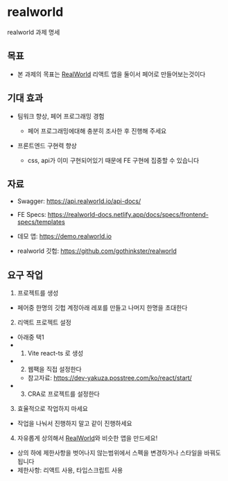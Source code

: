 # realworld

realworld 과제 명세

## 목표

- 본 과제의 목표는 [RealWorld](https://demo.realworld.io/) 리액트 앱을 둘이서 페어로 만들어보는것이다

## 기대 효과

- 팀워크 향상, 페어 프로그래밍 경험

  - 페어 프로그래밍에대해 충분히 조사한 후 진행해 주세요

- 프론트엔드 구현력 향상
  - css, api가 이미 구현되어있기 때문에 FE 구현에 집중할 수 있습니다

## 자료

- Swagger: https://api.realworld.io/api-docs/

- FE Specs: https://realworld-docs.netlify.app/docs/specs/frontend-specs/templates

- 데모 앱: https://demo.realworld.io

- realworld 깃헙: https://github.com/gothinkster/realworld

## 요구 작업

1. 프로젝트를 생성

- 페어중 한명의 깃헙 계정아래 레포를 만들고 나머지 한명을 초대한다

2. 리액트 프로젝트 설정

- 아래중 택1
- 1. Vite react-ts 로 생성
- 2. 웹팩을 직접 설정한다
  - 참고자료: https://dev-yakuza.posstree.com/ko/react/start/
- 3. CRA로 프로젝트를 설정한다

3. 효율적으로 작업하지 마세요

- 작업을 나눠서 진행하지 말고 같이 진행하세요

4. 자유롭게 상의해서 [RealWorld](https://demo.realworld.io)와 비슷한 앱을 만드세요!

- 상의 하에 제한사항을 벗어나지 않는범위에서 스펙을 변경하거나 스타일을 바꿔도 됩니다
- 제한사항: 리액트 사용, 타입스크립트 사용
